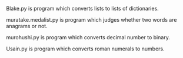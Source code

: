 Blake.py is program which converts lists to lists of dictionaries.

muratake.medalist.py is program which judges whether two words are anagrams or not.

murohushi.py is program which converts decimal number to binary.

Usain.py is program which converts roman numerals to numbers.
